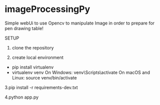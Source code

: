 # imageProcessingPy

Simple webUi to use Opencv to manipulate Image in order to prepare for pen drawing table!

SETUP

1. clone the repository

2. create local environment
  - pip install virtualenv
  - virtualenv venv
  On Windows:
    venv\Scripts\activate
  On macOS and Linux:
    source venv/bin/activate
    
3.pip install -r requirements-dev.txt

4.python app.py
